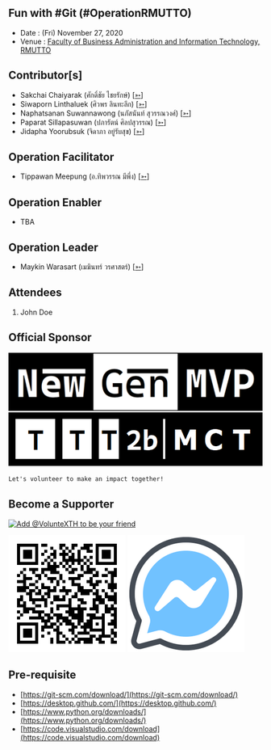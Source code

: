 ## Fun with #Git (#OperationRMUTTO)

+ Date : (Fri) November 27, 2020
+ Venue : [Faculty of Business Administration and Information Technology, RMUTTO](https://busit.rmutto.ac.th/)

## Contributor[s]
+ Sakchai Chaiyarak (ศักดิ์ชัย ไชยรักษ์) [[➳](https://www.facebook.com/chaiyaraks)]
+ Siwaporn Linthaluek (ศิวพร ลินทะลึก) [[➳](https://www.facebook.com/LoVeNoMoErTeAr)]
+ Naphatsanan Suwannawong (นภัสนันท์ สุวรรณวงศ์) [[➳](https://www.facebook.com/benzii.mda)]
+ Paparat Sillapasuwan (ปภารัตน์ ศิลปสุวรรณ) [[➳](https://www.facebook.com/Parn.scoopydoo)]
+ Jidapha Yoorubsuk (จิดาภา อยู่รับสุข) [[➳](https://www.facebook.com/Aomylette)]

## Operation Facilitator
+ Tippawan Meepung (อ.ทิพวรรณ มีพึ่ง) [[➳](https://www.facebook.com/mfktsoft)]

## Operation Enabler
+ TBA

## Operation Leader
+ Maykin Warasart (เมฆินทร์ วรศาสตร์) [[➳](http://mk.in.th)]

## Attendees
1. John Doe

## Official Sponsor
[![](OperationRMUTTO/pic/NewGenMVP-BWB.png "#NewGenMVP")](https://www.facebook.com/hashtag/NewGenMVP)
[![](OperationRMUTTO/pic/TTT2bMCT-BlackFrame.png "#TTT2bMCT")](https://www.facebook.com/hashtag/TTT2bMCT)

```markdown
Let's volunteer to make an impact together!
```

## Become a Supporter

[![](https://scdn.line-apps.com/n/line_add_friends/btn/en.png "Add @VolunteXTH to be your friend")](https://lin.ee/cnIgUj4)

[![](/@VolunteXTH.png "Add @VolunteXTH to be your friend")](https://line.me/R/ti/p/@voluntex)
[![](/fb-m.png "Talk to us via FB messenger")](https://m.me/VolunteXTH)

## Pre-requisite
+ [https://git-scm.com/download/](https://git-scm.com/download/)
+ [https://desktop.github.com/](https://desktop.github.com/)
+ [https://www.python.org/downloads/](https://www.python.org/downloads/)
+ [https://code.visualstudio.com/download](https://code.visualstudio.com/download)